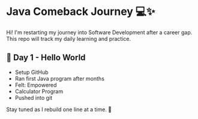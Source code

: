 # Java Comeback Journey 💻✨

Hi! I'm restarting my journey into Software Development after a career gap. This repo will track my daily learning and practice.

## 📆 Day 1 - Hello World
- Setup GitHub
- Ran first Java program after months
- Felt: Empowered
- Calculator Program
- Pushed into git


Stay tuned as I rebuild one line at a time. 💪
